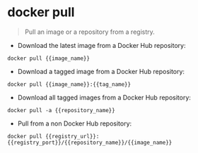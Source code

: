 # docker pull

> Pull an image or a repository from a registry.

- Download the latest image from a Docker Hub repository:

`docker pull {{image_name}}`

- Download a tagged image from a Docker Hub repository:

`docker pull {{image_name}}:{{tag_name}}`

- Download all tagged images from a Docker Hub repository:

`docker pull -a {{repository_name}}`

- Pull from a non Docker Hub repository:

`docker pull {{registry_url}}:{{registry_port}}/{{repository_name}}/{{image_name}}`
